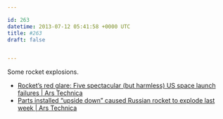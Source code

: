 ```yaml
---

id: 263
datetime: 2013-07-12 05:41:58 +0000 UTC
title: #263
draft: false


---
```


Some rocket explosions. 

 
 * [Rocket’s red glare: Five spectacular (but harmless) US space launch failures | Ars Technica](http://arstechnica.com/science/2013/07/rockets-red-glare-five-spectacular-but-harmless-us-space-launch-failures/)
 * [Parts installed “upside down” caused Russian rocket to explode last week | Ars Technica](http://arstechnica.com/science/2013/07/parts-installed-upside-down-caused-last-weeks-russian-rocket-to-explode/)


